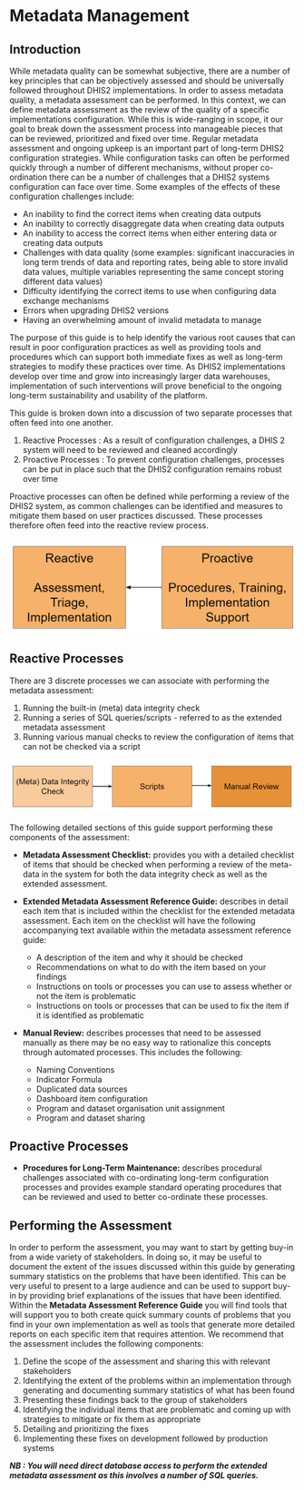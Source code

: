 # Metadata Management

## Introduction

While metadata quality can be somewhat subjective, there are a number of key principles that can be objectively assessed and should be universally followed throughout DHIS2 implementations. In order to assess metadata quality, a metadata assessment can be performed. In this context, we can define metadata assessment as the review of the quality of a specific implementations configuration. While this is wide-ranging in scope, it our goal to break down the assessment process into manageable pieces that can be reviewed, prioritized and fixed over time. Regular metadata assessment and ongoing upkeep is an important part of long-term DHIS2 configuration strategies. While configuration tasks can often be performed quickly through a number of different mechanisms, without proper co-ordination there can be a number of challenges that a DHIS2 systems configuration can face over time. Some examples of the effects of these configuration challenges include:

- An inability to find the correct items when creating data outputs
- An inability to correctly disaggregate data when creating data outputs
- An inability to access the correct items when either entering data or creating data outputs
- Challenges with data quality (some examples: significant inaccuracies in long term trends of data and reporting rates, being able to store invalid data values, multiple variables representing the same concept storing different data values)
- Difficulty identifying the correct items to use when configuring data exchange mechanisms  
- Errors when upgrading DHIS2 versions
- Having an overwhelming amount of invalid metadata to manage

The purpose of this guide is to help identify the various root causes that can result in poor configuration practices as well as providing tools and procedures which can support both immediate fixes as well as long-term strategies to modify these practices over time. As DHIS2 implementations develop over time and grow into increasingly larger data warehouses, implementation of such interventions will prove beneficial to the ongoing long-term sustainability and usability of the platform.

This guide is broken down into a discussion of two separate processes that often feed into one another.

1. Reactive Processes : As a result of configuration challenges, a DHIS 2 system will need to be reviewed and cleaned accordingly
2. Proactive Processes : To prevent configuration challenges, processes can be put in place such that the DHIS2 configuration remains robust over time

Proactive processes can often be defined while performing a review of the DHIS2 system, as common challenges can be identified and measures to mitigate them based on user practices discussed. These processes therefore often feed into the reactive review process.

![models_of_management](resources/images/models_of_management.png)

## Reactive Processes

There are 3 discrete processes we can associate with performing the metadata assessment:

1. Running the built-in (meta) data integrity check
2. Running a series of SQL queries/scripts - referred to as the extended metadata assessment
3. Running various manual checks to review the configuration of items that can not be checked via a script

![processes](resources/images/processes.png)

The following detailed sections of this guide support performing these components of the assessment: 

- **Metadata Assessment Checklist:** provides you with a detailed checklist of items that should be checked when performing a review of the meta-data in the system for both the data integrity check as well as the extended assessment.

-  **Extended Metadata Assessment Reference Guide:** describes in detail each item that is included within the checklist for the extended metadata assessment. Each item on the checklist will have the following accompanying text available within the metadata assessment reference guide:
   -  A description of the item and why it should be checked
   -  Recommendations on what to do with the item based on your findings
   -  Instructions on tools or processes you can use to assess whether or not the item is problematic
   -  Instructions on tools or processes that can be used to fix the item if it is identified as problematic

- **Manual Review:** describes processes that need to be assessed manually as there may be no easy way to rationalize this concepts through automated processes. This includes the following:
  - Naming Conventions
  - Indicator Formula
  - Duplicated data sources
  - Dashboard item configuration
  - Program and dataset organisation unit assignment
  - Program and dataset sharing

## Proactive Processes

-  **Procedures for Long-Term Maintenance:** describes procedural challenges associated with co-ordinating long-term configuration processes and provides example standard operating procedures that can be reviewed and used to better co-ordinate these processes.

## Performing the Assessment

In order to perform the assessment, you may want to start by getting buy-in from a wide variety of stakeholders. In doing so, it may be useful to document the extent of the issues discussed within this guide by generating summary statistics on the problems that have been identified. This can be very useful to present to a large audience and can be used to support buy-in by providing brief explanations of the issues that have been identified. Within the **Metadata Assessment Reference Guide** you will find tools that will support you to both create quick summary counts of problems that you find in your own implementation as well as tools that generate more detailed reports on each specific item that requires attention. We recommend that the assessment includes the following components:

1. Define the scope of the assessment and sharing this with relevant stakeholders
2. Identifying the extent of the problems within an implementation through generating and documenting summary statistics of what has been found
3. Presenting these findings back to the group of stakeholders
4. Identifying the individual items that are problematic and coming up with strategies to mitigate or fix them as appropriate
5. Detailing and prioritizing the fixes
6. Implementing these fixes on development followed by production systems

***NB : You will need direct database access to perform the extended metadata assessment as this involves a number of SQL queries.***